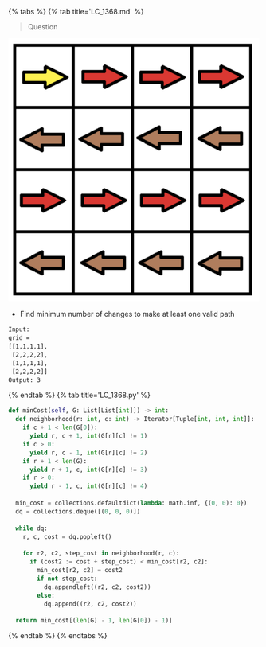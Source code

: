 {% tabs %}
{% tab title='LC_1368.md' %}

> Question

![LC_1368](images/20210301_030401.png)

* Find minimum number of changes to make at least one valid path

```txt
Input:
grid =
[[1,1,1,1],
 [2,2,2,2],
 [1,1,1,1],
 [2,2,2,2]]
Output: 3
```

{% endtab %}
{% tab title='LC_1368.py' %}

```py
def minCost(self, G: List[List[int]]) -> int:
  def neighborhood(r: int, c: int) -> Iterator[Tuple[int, int, int]]:
    if c + 1 < len(G[0]):
      yield r, c + 1, int(G[r][c] != 1)
    if c > 0:
      yield r, c - 1, int(G[r][c] != 2)
    if r + 1 < len(G):
      yield r + 1, c, int(G[r][c] != 3)
    if r > 0:
      yield r - 1, c, int(G[r][c] != 4)

  min_cost = collections.defaultdict(lambda: math.inf, {(0, 0): 0})
  dq = collections.deque([(0, 0, 0)])

  while dq:
    r, c, cost = dq.popleft()

    for r2, c2, step_cost in neighborhood(r, c):
      if (cost2 := cost + step_cost) < min_cost[r2, c2]:
        min_cost[r2, c2] = cost2
        if not step_cost:
          dq.appendleft((r2, c2, cost2))
        else:
          dq.append((r2, c2, cost2))

  return min_cost[(len(G) - 1, len(G[0]) - 1)]
```

{% endtab %}
{% endtabs %}

